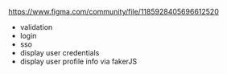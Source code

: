 https://www.figma.com/community/file/1185928405696612520
- validation
- login
- sso
- display user credentials
- display user profile info via fakerJS